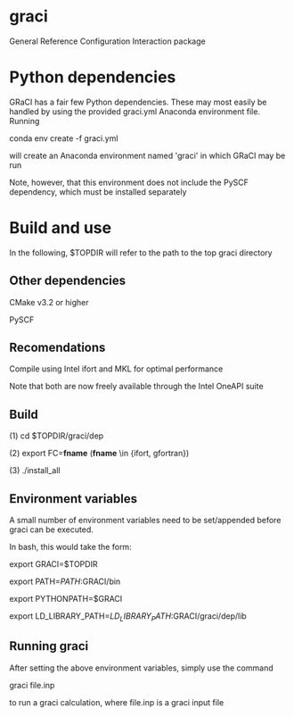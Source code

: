 # graci
General Reference Configuration Interaction package

# Python dependencies
GRaCI has a fair few Python dependencies. These may most easily be
handled by using the provided graci.yml Anaconda environment
file. Running

conda env create -f graci.yml

will create an Anaconda environment named 'graci' in which GRaCI may be run

Note, however, that this environment does not include the PySCF
dependency, which must be installed separately

# Build and use
In the following, $TOPDIR will refer to the path to the top graci directory

## Other dependencies
CMake v3.2 or higher

PySCF

## Recomendations
Compile using Intel ifort and MKL for optimal performance

Note that both are now freely available through the Intel OneAPI suite

## Build
(1) cd $TOPDIR/graci/dep

(2) export FC=**fname** (**fname** \in {ifort, gfortran})

(3) ./install_all

## Environment variables
A small number of environment variables need to be
set/appended before graci can be executed.

In bash, this would take the form:

export GRACI=$TOPDIR

export PATH=$PATH:$GRACI/bin

export PYTHONPATH=$GRACI

export LD_LIBRARY_PATH=$LD_LIBRARY_PATH:$GRACI/graci/dep/lib

## Running graci
After setting the above environment variables, simply use the command

graci file.inp

to run a graci calculation, where file.inp is a graci input file
